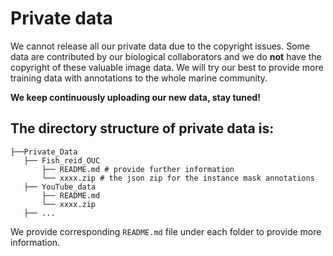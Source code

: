 # Private data

We cannot release all our private data due to the copyright issues. Some data are contributed by our biological collaborators and we do **not** have the copyright of these valuable image data. We will try our best to provide more training data with annotations to the whole marine community. 

**We keep continuously uploading our new data, stay tuned!**

## The directory structure of private data is:
```
├──Private_Data
   ├── Fish_reid_OUC
       ├── README.md # provide further information
       └── xxxx.zip # the json zip for the instance mask annotations
   ├── YouTube_data
       ├── README.md
       └── xxxx.zip
   ├── ...
```

We provide corresponding `README.md` file under each folder to provide more information.
